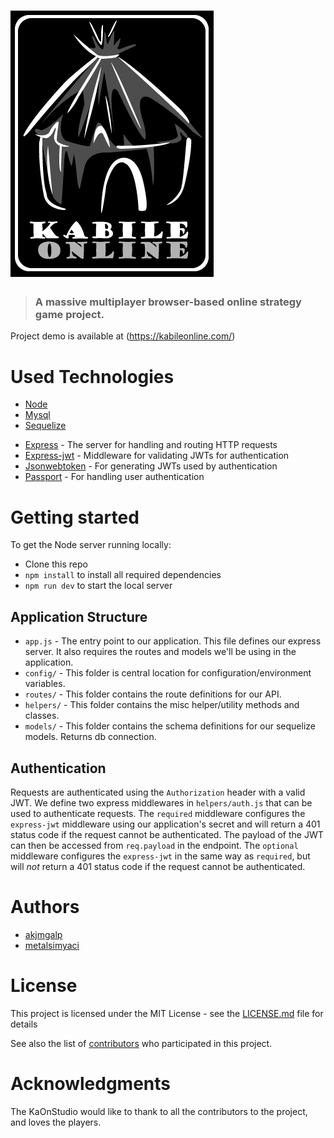 # ![KabileOnline-Backend](logo.png)

> ### A massive multiplayer browser-based online strategy game project.

Project demo is available at (https://kabileonline.com/)

# Used Technologies

* [Node](https://nodejs.org/)
* [Mysql](https://mysql.com/)
* [Sequelize](https://sequelize.com/)
- [Express](https://github.com/expressjs/express) - The server for handling and routing HTTP requests
- [Express-jwt](https://github.com/auth0/express-jwt) - Middleware for validating JWTs for authentication
- [Jsonwebtoken](https://github.com/auth0/node-jsonwebtoken) - For generating JWTs used by authentication
- [Passport](https://github.com/jaredhanson/passport) - For handling user authentication

# Getting started

To get the Node server running locally:

- Clone this repo
- `npm install` to install all required dependencies
- `npm run dev` to start the local server

## Application Structure

- `app.js` - The entry point to our application. This file defines our express server. It also requires the routes and models we'll be using in the application.
- `config/` - This folder is central location for configuration/environment variables.
- `routes/` - This folder contains the route definitions for our API.
- `helpers/` - This folder contains the misc helper/utility methods and classes.
- `models/` - This folder contains the schema definitions for our sequelize models. Returns db connection.

## Authentication

Requests are authenticated using the `Authorization` header with a valid JWT. We define two express middlewares in `helpers/auth.js` that can be used to authenticate requests. The `required` middleware configures the `express-jwt` middleware using our application's secret and will return a 401 status code if the request cannot be authenticated. The payload of the JWT can then be accessed from `req.payload` in the endpoint. The `optional` middleware configures the `express-jwt` in the same way as `required`, but will *not* return a 401 status code if the request cannot be authenticated.

# Authors

* [akjmgalp](https://github.com/thebilge)
* [metalsimyaci](https://github.com/metalsimyaci)

# License

This project is licensed under the MIT License - see the [LICENSE.md](LICENSE.md) file for details

See also the list of [contributors](https://github.com/KaOnStudio/kabileonline/contributors) who participated in this project.

# Acknowledgments

The KaOnStudio would like to thank to all the contributors to the project, and loves the players.
